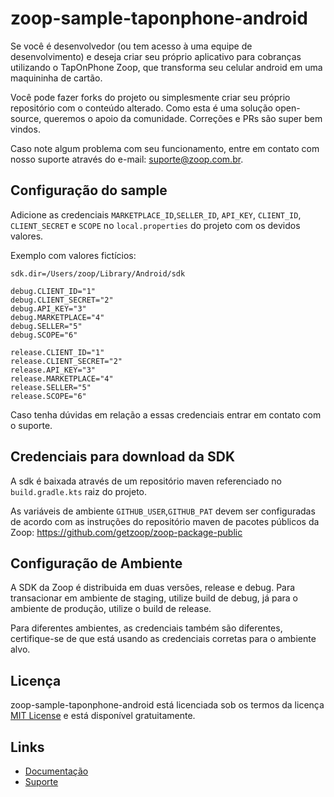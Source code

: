 # zoop-sample-taponphone-android
Se você é desenvolvedor (ou tem acesso à uma equipe de desenvolvimento) e deseja criar seu próprio aplicativo para cobranças utilizando o TapOnPhone Zoop, que transforma seu celular android em uma maquininha de cartão.

Você pode fazer forks do projeto ou simplesmente criar seu próprio repositório com o conteúdo alterado. Como esta é uma solução open-source, queremos o apoio da comunidade. Correções e PRs são super bem vindos.

Caso note algum problema com seu funcionamento, entre em contato com nosso suporte através do e-mail: suporte@zoop.com.br.

## Configuração do sample

Adicione as credenciais `MARKETPLACE_ID`,`SELLER_ID`, `API_KEY`, `CLIENT_ID`, `CLIENT_SECRET` e `SCOPE` no `local.properties` do projeto com os devidos valores.

Exemplo com valores fictícios:

```
sdk.dir=/Users/zoop/Library/Android/sdk

debug.CLIENT_ID="1"
debug.CLIENT_SECRET="2"
debug.API_KEY="3"
debug.MARKETPLACE="4"
debug.SELLER="5"
debug.SCOPE="6"

release.CLIENT_ID="1"
release.CLIENT_SECRET="2"
release.API_KEY="3"
release.MARKETPLACE="4"
release.SELLER="5"
release.SCOPE="6"
```

Caso tenha dúvidas em relação a essas credenciais entrar em contato com o suporte. 

## Credenciais para download da SDK

A sdk é baixada através de um repositório maven referenciado no `build.gradle.kts` raiz do projeto.

As variáveis de ambiente `GITHUB_USER`,`GITHUB_PAT` devem ser configuradas de acordo com as instruções do repositório maven de pacotes públicos da Zoop:
https://github.com/getzoop/zoop-package-public


## Configuração de Ambiente

A SDK da Zoop é distribuida em duas versões, release e debug.
Para transacionar em ambiente de staging, utilize build de debug, já para o ambiente de produção, utilize o build de release.

Para diferentes ambientes, as credenciais também são diferentes, certifique-se de que está usando as credenciais corretas para o ambiente alvo.

## Licença

zoop-sample-taponphone-android está licenciada sob os termos da licença [MIT License](LICENSE) e está disponível gratuitamente.

## Links

* [Documentação](https://getzoop.github.io/zoop-sdk-taponphone-android/)
* [Suporte](suporte@zoop.com.br)